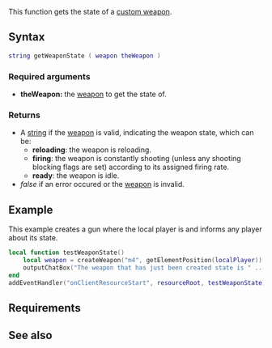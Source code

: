 This function gets the state of a [custom weapon](/docs/element/weapon.md "wikilink").

Syntax
------

``` lua
string getWeaponState ( weapon theWeapon )
```

### Required arguments

-   **theWeapon:** the [weapon](/docs/element/weapon.md "wikilink") to get the state of.

### Returns

-   A [string](/docs/string.md "wikilink") if the [weapon](/Element/Weapon.md "wikilink") is valid, indicating the weapon state, which can be:
    -   **reloading**: the weapon is reloading.
    -   **firing**: the weapon is constantly shooting (unless any shooting blocking flags are set) according to its assigned firing rate.
    -   **ready**: the weapon is idle.
-   *false* if an error occured or the [weapon](/docs/element/weapon.md "wikilink") is invalid.

Example
-------

This example creates a gun where the local player is and informs any player about its state.

``` lua
local function testWeaponState()
    local weapon = createWeapon("m4", getElementPosition(localPlayer)) -- Create the weapon
    outputChatBox("The weapon that has just been created state is " .. getWeaponState(weapon) .. ".") -- Tell the player its state
end
addEventHandler("onClientResourceStart", resourceRoot, testWeaponState)
```

Requirements
------------

See also
--------
